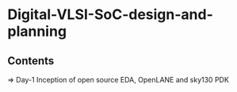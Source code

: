 # Digital-VLSI-SoC-design-and-planning
## Contents 
=> Day-1 Inception of open source EDA, OpenLANE and sky130 PDK


